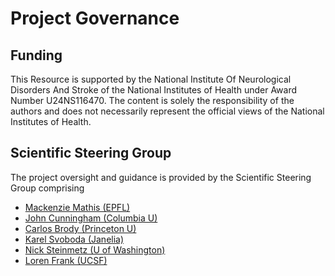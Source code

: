 # Project Governance

## Funding
This Resource is supported by the National Institute Of Neurological Disorders And Stroke of the National Institutes of Health under Award Number U24NS116470. The content is solely the responsibility of the authors and does not necessarily represent the official views of the National Institutes of Health.

## Scientific Steering Group
The project oversight and guidance is provided by the Scientific Steering Group comprising

* [Mackenzie Mathis (EPFL)](http://www.mackenziemathislab.org/team)
* [John Cunningham (Columbia U)](https://stat.columbia.edu/~cunningham/)
* [Carlos Brody (Princeton U)](https://https://pni.princeton.edu/faculty/carlos-brody)
* [Karel Svoboda (Janelia)](https://www.janelia.org/people/karel-svoboda)
* [Nick Steinmetz (U of Washington)](http://www.nicksteinmetz.com/)
* [Loren Frank (UCSF)](https://franklab.ucsf.edu/)

